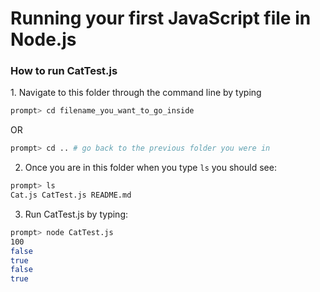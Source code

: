 Running your first JavaScript file in Node.js
=============================================

<h3>How to run CatTest.js</h3>
1. Navigate to this folder through the command line by typing

```sh
prompt> cd filename_you_want_to_go_inside
```
OR
```sh
prompt> cd .. # go back to the previous folder you were in
```

2. Once you are in this folder when you type `ls` you should see:
```sh
prompt> ls
Cat.js CatTest.js README.md
```

3. Run CatTest.js by typing:
```sh
prompt> node CatTest.js
100
false
true
false
true
```